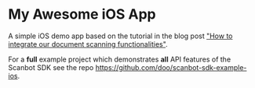 # My Awesome iOS App
A simple iOS demo app based on the tutorial in the blog post ["How to integrate our document scanning functionalities"](https://scanbot.io/blog/ios-development-tutorial-how-to-integrate-our-document-scanning-functionalities).

For a **full** example project which demonstrates **all** API features of the Scanbot SDK see the repo https://github.com/doo/scanbot-sdk-example-ios.
